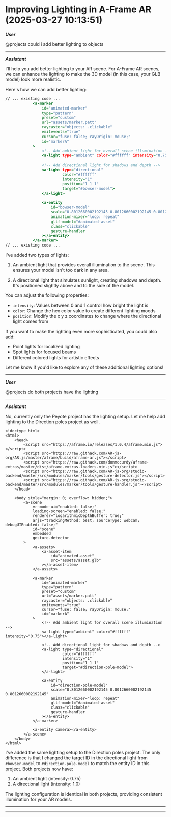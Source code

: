 <!-- Generated by SpecStory -->

# Improving Lighting in A-Frame AR (2025-03-27 10:13:51)

_**User**_

@projects could i add better lighting to objects

---

_**Assistant**_

I'll help you add better lighting to your AR scene. For A-Frame AR scenes, we can enhance the lighting to make the 3D model (in this case, your GLB model) look more realistic.

Here's how we can add better lighting:

```html:projects/Peyote/index.html
// ... existing code ...
            <a-marker
                id="animated-marker"
                type="pattern"
                preset="custom"
                url="assets/marker.patt"
                raycaster="objects: .clickable"
                emitevents="true"
                cursor="fuse: false; rayOrigin: mouse;"
                id="markerA"
            >
                <!-- Add ambient light for overall scene illumination -->
                <a-light type="ambient" color="#ffffff" intensity="0.75"></a-light>
                
                <!-- Add directional light for shadows and depth -->
                <a-light type="directional" 
                         color="#ffffff" 
                         intensity="1" 
                         position="1 1 1"
                         target="#bowser-model">
                </a-light>

                <a-entity
                    id="bowser-model"
                    scale="0.8012660002192145 0.8012660002192145 0.8012660002192145"
                    animation-mixer="loop: repeat"
                    gltf-model="#animated-asset"
                    class="clickable"
                    gesture-handler
                ></a-entity>
            </a-marker>
// ... existing code ...
```

I've added two types of lights:

1. An ambient light that provides overall illumination to the scene. This ensures your model isn't too dark in any area.

2. A directional light that simulates sunlight, creating shadows and depth. It's positioned slightly above and to the side of the model.

You can adjust the following properties:
- `intensity`: Values between 0 and 1 control how bright the light is
- `color`: Change the hex color value to create different lighting moods
- `position`: Modify the x y z coordinates to change where the directional light comes from

If you want to make the lighting even more sophisticated, you could also add:
- Point lights for localized lighting
- Spot lights for focused beams
- Different colored lights for artistic effects

Let me know if you'd like to explore any of these additional lighting options!

---

_**User**_

@projects do both projects have the lighting 

---

_**Assistant**_

No, currently only the Peyote project has the lighting setup. Let me help add lighting to the Direction poles project as well.

```html:projects/Direction poles/index.html
<!doctype html>
<html>
    <head>
        <script src="https://aframe.io/releases/1.0.4/aframe.min.js"></script>
        <script src="https://raw.githack.com/AR-js-org/AR.js/master/aframe/build/aframe-ar.js"></script>
        <script src="https://raw.githack.com/donmccurdy/aframe-extras/master/dist/aframe-extras.loaders.min.js"></script>
        <script src="https://raw.githack.com/AR-js-org/studio-backend/master/src/modules/marker/tools/gesture-detector.js"></script>
        <script src="https://raw.githack.com/AR-js-org/studio-backend/master/src/modules/marker/tools/gesture-handler.js"></script>
    </head>

    <body style="margin: 0; overflow: hidden;">
        <a-scene
            vr-mode-ui="enabled: false;"
            loading-screen="enabled: false;"
            renderer="logarithmicDepthBuffer: true;"
            arjs="trackingMethod: best; sourceType: webcam; debugUIEnabled: false;"
            id="scene"
            embedded
            gesture-detector
        >
            <a-assets>
                <a-asset-item
                    id="animated-asset"
                    src="assets/asset.glb"
                ></a-asset-item>
            </a-assets>

            <a-marker
                id="animated-marker"
                type="pattern"
                preset="custom"
                url="assets/marker.patt"
                raycaster="objects: .clickable"
                emitevents="true"
                cursor="fuse: false; rayOrigin: mouse;"
                id="markerA"
            >
                <!-- Add ambient light for overall scene illumination -->
                <a-light type="ambient" color="#ffffff" intensity="0.75"></a-light>
                
                <!-- Add directional light for shadows and depth -->
                <a-light type="directional" 
                         color="#ffffff" 
                         intensity="1" 
                         position="1 1 1"
                         target="#direction-pole-model">
                </a-light>

                <a-entity
                    id="direction-pole-model"
                    scale="0.8012660002192145 0.8012660002192145 0.8012660002192145"
                    animation-mixer="loop: repeat"
                    gltf-model="#animated-asset"
                    class="clickable"
                    gesture-handler
                ></a-entity>
            </a-marker>

            <a-entity camera></a-entity>
        </a-scene>
    </body>
</html>
```

I've added the same lighting setup to the Direction poles project. The only difference is that I changed the target ID in the directional light from `#bowser-model` to `#direction-pole-model` to match the entity ID in this project. Both projects now have:

1. An ambient light (intensity: 0.75)
2. A directional light (intensity: 1.0)

The lighting configuration is identical in both projects, providing consistent illumination for your AR models.

---



---

